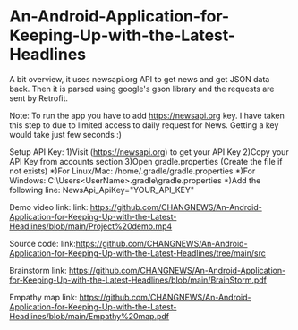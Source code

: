 # An-Android-Application-for-Keeping-Up-with-the-Latest-Headlines


A bit overview, it uses newsapi.org API to get news and get JSON data back. Then it is parsed using google's gson library and the requests are sent by Retrofit.

Note: To run the app you have to add https://newsapi.org key. I have taken this step to due to limited access to daily request for News. Getting a key would take just few seconds :)

Setup API Key:
                   1)Visit (https://newsapi.org) to get your API Key
                   2)Copy your API Key from accounts section
                   3)Open gradle.properties (Create the file if not exists)
                            *)For Linux/Mac: /home/.gradle/gradle.properties
                            *)For Windows: C:\Users\<UserName>\.gradle\gradle.properties
                            *)Add the following line:
                                  NewsApi_ApiKey="YOUR_API_KEY"
                                  
Demo video link:
     link: https://github.com/CHANGNEWS/An-Android-Application-for-Keeping-Up-with-the-Latest-Headlines/blob/main/Project%20demo.mp4
     
Source code:
      link:https://github.com/CHANGNEWS/An-Android-Application-for-Keeping-Up-with-the-Latest-Headlines/tree/main/src
      
Brainstorm link:
https://github.com/CHANGNEWS/An-Android-Application-for-Keeping-Up-with-the-Latest-Headlines/blob/main/BrainStorm.pdf


Empathy map link:
https://github.com/CHANGNEWS/An-Android-Application-for-Keeping-Up-with-the-Latest-Headlines/blob/main/Empathy%20map.pdf
